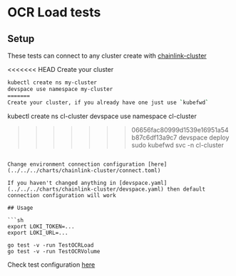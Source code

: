 # OCR Load tests

## Setup

These tests can connect to any cluster create with [chainlink-cluster](../../../charts/chainlink-cluster/README.md)

<<<<<<< HEAD
Create your cluster

```sh
kubectl create ns my-cluster
devspace use namespace my-cluster
=======
Create your cluster, if you already have one just use `kubefwd`
```
kubectl create ns cl-cluster
devspace use namespace cl-cluster
>>>>>>> 06656fac80999d1539e16951a54b87c6df13a9c7
devspace deploy
sudo kubefwd svc -n cl-cluster
```

Change environment connection configuration [here](../../../charts/chainlink-cluster/connect.toml)

If you haven't changed anything in [devspace.yaml](../../../charts/chainlink-cluster/devspace.yaml) then default connection configuration will work

## Usage

```sh
export LOKI_TOKEN=...
export LOKI_URL=...

go test -v -run TestOCRLoad
go test -v -run TestOCRVolume
```

Check test configuration [here](config.toml)
